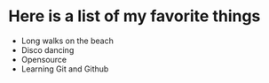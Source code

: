 # Here is a list of my favorite things
- Long walks on the beach
- Disco dancing
- Opensource
- Learning Git and Github
